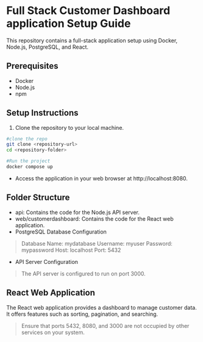 # Full Stack Customer Dashboard application Setup Guide

This repository contains a full-stack application setup using Docker, Node.js, PostgreSQL, and React.

## Prerequisites

- Docker
- Node.js
- npm

## Setup Instructions

1. Clone the repository to your local machine.

```bash
#clone the repo
git clone <repository-url>
cd <repository-folder>

#Run the project
docker compose up
```

- Access the application in your web browser at http://localhost:8080.

## Folder Structure
- api: Contains the code for the Node.js API server.
- web/customerdashboard: Contains the code for the React web application.
- PostgreSQL Database Configuration
> Database Name: mydatabase
> Username: myuser
> Password: mypassword
> Host: localhost
> Port: 5432

- API Server Configuration
> The API server is configured to run on port 3000.

## React Web Application
The React web application provides a dashboard to manage customer data. It offers features such as sorting, pagination, and searching.

> Ensure that ports 5432, 8080, and 3000 are not occupied by other services on your system.




